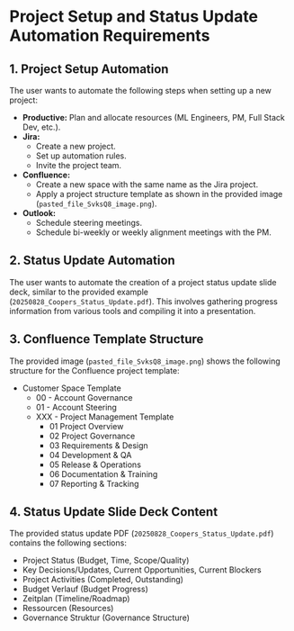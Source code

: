 # Project Setup and Status Update Automation Requirements

## 1. Project Setup Automation

The user wants to automate the following steps when setting up a new project:

*   **Productive:** Plan and allocate resources (ML Engineers, PM, Full Stack Dev, etc.).
*   **Jira:**
    *   Create a new project.
    *   Set up automation rules.
    *   Invite the project team.
*   **Confluence:**
    *   Create a new space with the same name as the Jira project.
    *   Apply a project structure template as shown in the provided image (`pasted_file_SvksQ8_image.png`).
*   **Outlook:**
    *   Schedule steering meetings.
    *   Schedule bi-weekly or weekly alignment meetings with the PM.

## 2. Status Update Automation

The user wants to automate the creation of a project status update slide deck, similar to the provided example (`20250828_Coopers_Status_Update.pdf`). This involves gathering progress information from various tools and compiling it into a presentation.

## 3. Confluence Template Structure

The provided image (`pasted_file_SvksQ8_image.png`) shows the following structure for the Confluence project template:

*   Customer Space Template
    *   00 - Account Governance
    *   01 - Account Steering
    *   XXX - Project Management Template
        *   01 Project Overview
        *   02 Project Governance
        *   03 Requirements & Design
        *   04 Development & QA
        *   05 Release & Operations
        *   06 Documentation & Training
        *   07 Reporting & Tracking

## 4. Status Update Slide Deck Content

The provided status update PDF (`20250828_Coopers_Status_Update.pdf`) contains the following sections:

*   Project Status (Budget, Time, Scope/Quality)
*   Key Decisions/Updates, Current Opportunities, Current Blockers
*   Project Activities (Completed, Outstanding)
*   Budget Verlauf (Budget Progress)
*   Zeitplan (Timeline/Roadmap)
*   Ressourcen (Resources)
*   Governance Struktur (Governance Structure)


